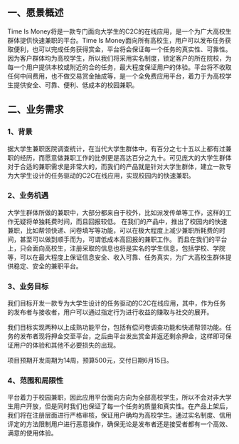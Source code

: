 ## 一、愿景概述
Time Is Money将是一款专门面向大学生的C2C的在线应用，是一个为广大高校生群体提供快速兼职的平台。Time Is Money面向所有高校生，用户可以发布任务获取便利，也可以完成任务获得赏金，平台将会保证每一个任务的真实性、可靠性。因为客户群体均为高校学生，所以我们将采用实名制度，锁定客户的所在院校，为每一个用户提供本校或附近的合的任务，最大程度保证用户的体验。平台将不收取任何中间费用，也不做交易赏金抽成等，是一个全免费应用平台，着力于为高校学生提供安全、可靠、便利、低成本的校园兼职。

## 二、业务需求

### 1、背景
据大学生兼职医院调查统计，在当代大学生群体中，有百分之七十五以上都有过兼职的经历，而愿意做兼职工作的比例更是高达百分之九十。可见庞大的大学生群体对于合适的兼职需求是非常大的，而我们的产品就是针对大学生群体，建立一款专为大学生设计的任务驱动的C2C在线应用，实现校园内的快速兼职。

### 2、业务机遇
大学生群体所做的兼职中，大部分都来自于校外，比如派发传单等工作，这样的工作无疑将单独耗费时间，而且回报较低。
在我们的产品中，推出了校园内的快速兼职，比如帮领快递、问卷填写等功能，可以在极大程度上减少兼职所耗费的时间，甚至可以做到顺手而为，可谓低成本高回报的兼职工作。
而且在我们的平台上，只会面向高校生，注册采取的信息也将是实名的学生信息，包括学校、学院等，可以在最大程度上保证信息安全、收入可靠、任务真实，为广大高校生群体提供稳定、安全的兼职平台。

### 3、业务目标
我们目标开发一款专为大学生设计的任务驱动的C2C在线应用，其中，作为任务的发布者与接收者，用户可以通过指定行为进行收益的赚取与社交的展开。

我们目标实现两种以上成熟功能平台，包括有偿问卷调查功能和快递帮领功能。任务的发布者现将押金交至平台，之后由平台发出赏金并返还剩余押金，这样即可保证用户的体验和其他不必要损失的出现。

项目预期开发周期为14周，预算500元，交付日期6月15日。

### 4、范围和局限性
平台着力于校园兼职，因此应用平台面向方向为全部高校学生，所以不会对非大学生用户开放，但是同时我们也保证了每一个任务的质量和真实性。在产品上架后，我们将在注册层面进行严格审核，保证用户确均为高校学生。通过实名制度、信用评定的方法限制用户进行恶意操作，确保无论是发布者还是接受者都有一个高效、满意的使用体验。


